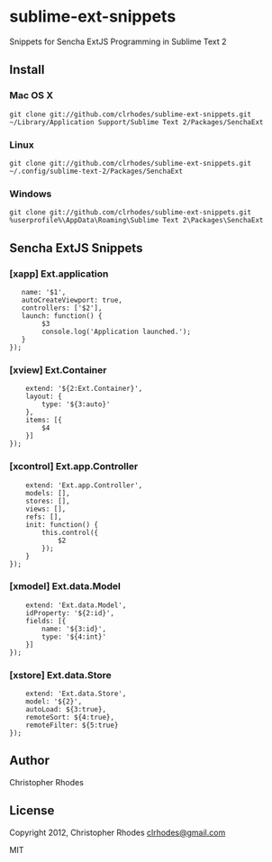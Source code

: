 sublime-ext-snippets
====================

Snippets for Sencha ExtJS Programming in Sublime Text 2

Install
-------

### Mac OS X

	git clone git://github.com/clrhodes/sublime-ext-snippets.git ~/Library/Application Support/Sublime Text 2/Packages/SenchaExt

### Linux

	git clone git://github.com/clrhodes/sublime-ext-snippets.git ~/.config/sublime-text-2/Packages/SenchaExt

### Windows

    git clone git://github.com/clrhodes/sublime-ext-snippets.git %userprofile%\AppData\Roaming\Sublime Text 2\Packages\SenchaExt

Sencha ExtJS Snippets
--------

### [xapp] Ext.application
```Ext.application({
   name: '$1',
   autoCreateViewport: true,
   controllers: ['$2'],
   launch: function() {
        $3
        console.log('Application launched.');
   }
});
```
### [xview] Ext.Container 

```Ext.define('${1:MyApp}.view.${TM_FILENAME/(.*)[.](.*)/$1/g}', {
    extend: '${2:Ext.Container}',
    layout: {
        type: '${3:auto}'
    },
    items: [{
        $4
    }]
});
```
### [xcontrol] Ext.app.Controller

```Ext.define('${1:MyApp}.controller.${TM_FILENAME/(.*)[.](.*)/$1/g}', {
    extend: 'Ext.app.Controller',
    models: [],
    stores: [],
    views: [],
    refs: [],
    init: function() {
        this.control({
            $2
        });
    }
});
```

### [xmodel] Ext.data.Model

```Ext.define('${1:MyApp}.model.${TM_FILENAME/(.*)[.](.*)/$1/g}', {
    extend: 'Ext.data.Model',
    idProperty: '${2:id}',
    fields: [{
        name: '${3:id}',
        type: '${4:int}'
    }]
});
```

### [xstore] Ext.data.Store

```Ext.define('${1:MyApp}.store.${TM_FILENAME/(.*)[.](.*)/$1/g}', {
    extend: 'Ext.data.Store',
    model: '${2}',
    autoLoad: ${3:true},
    remoteSort: ${4:true},
    remoteFilter: ${5:true}
});
```

Author
--------

Christopher Rhodes

License
--------

Copyright 2012, Christopher Rhodes <clrhodes@gmail.com>

MIT